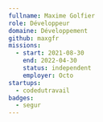 ```yaml
---
fullname: Maxime Golfier
role: Développeur
domaine: Développement
github: maxgfr
missions:
  - start: 2021-08-30
    end: 2022-04-30
    status: independent
    employer: Octo
startups:
  - codedutravail
badges:
  - segur
---
```


